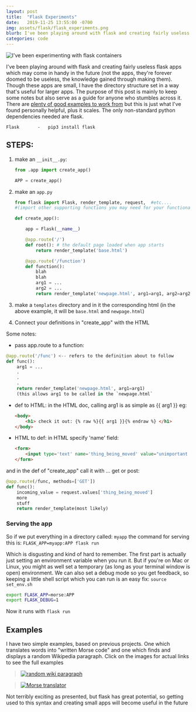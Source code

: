 ```yaml
---
layout: post
title:  "Flask Experiments"
date:   2019-11-25 13:55:00 -0700
img: assets/flask/flask_experiments.png
blurb: I've been playing around with flask and creating fairly useless flask apps which may come in handy in the future (not the apps, they're forever doomed to be useless, the knowledge gained through making them). Though these apps are small, I have the directory structure set in a way that's useful for larger apps. The purpose of this post is mainly to keep some notes but also serve as a guide for anyone who stumbles across it
categories: code
---
```

![I've been experimenting with flask containers]({{site.baseurl}}/assets/flask/flask_experiments.png)


I've been playing around with flask and creating fairly useless flask apps which may come in handy in the future (not the apps, they're forever doomed to be useless, the knowledge gained through making them). Though these apps are small, I have the directory structure set in a way that's useful for larger apps. The purpose of this post is mainly to keep some notes but also serve as a guide for anyone who stumbles across it. There are [plenty of good examples to work from](https://www.freecodecamp.org/news/how-to-build-a-web-application-using-flask-and-deploy-it-to-the-cloud-3551c985e492/) but this is just what I've found personally helpful, plus it scales. The only non-standard python dependencies needed are flask.

	Flask 		-	pip3 install flask

## STEPS:
1. make an `__init__.py`:

    ```python
    from .app import create_app()

    APP = create_app()
    ```

2. make an `app.py`

    ```python
    from flask import Flask, render_template, request,  #etc....
    #(import other supporting functions you may need for your functionality)

    def create_app():
    
	    app = Flask(__name__)
    
	    @app.route('/')
	    def root(): # the default page loaded when app starts
		    return render_template('base.html')
    
	    @app.route('/function')
	    def function():
		    blah
		    blah
		    arg1 = ...
		    arg2 = ...
		    return render_template('newpage.html', arg1=arg1, arg2=arg2)
    
    ```


3. make a `templates` directory and in it the corresponding html
(in the above example, it will be `base.html` and `newpage.html`)

4. Connect your definitions in "create\_app" with the HTML

Some notes:
- pass app.route to a function:
```python
@app.route('/func') <-- refers to the definition about to follow
def func():
	arg1 = ...
	.
	.
	.
	return render_template('newpage.html', arg1=arg1)
	(this allows arg1 to be called in the `newpage.html`
```
- def to HTML: in the HTML doc, calling arg1 is as simple as {{ arg1 }}
	eg:
	```html
	<body>
		<h1> check it out: {% raw %}{{ arg1 }}{% endraw %} </h1>
	</body>
	```
- HTML to def: in HTML specify 'name' field:
	```html
	<form>
		<input type='text' name='thing_being_moved' value="unimportant text">
	</form>
	```
and in the def of "create\_app" call it with ... get or post:
```python
@app.route(/func, methods=['GET'])
def func():
	incoming_value = request.values['thing_being_moved']
	more
	stuff
	return render_template(most likely)
```	

### Serving the app
So if we put everything in a directory called: `myapp` the command for serving this is:
`FLASK_APP=myapp:APP flask run`

Which is disgusting and kind of hard to remember. The first part is actually just setting an environment variable when you run it. But if you're on Mac or Linux, you might as well set a temporary (as long as your terminal window is open) environment. We can also set a debug mode so you get feedback, so keeping a little shell script which you can run is an easy fix: `source set_env.sh`

```bash
export FLASK_APP=morse:APP
export FLASK_DEBUG=1
```

Now it runs with `flask run`

## Examples

I have two simple examples, based on previous projects. One which translates words into "written Morse code" and one which finds and displays a random Wikipedia paragraph. Click on the images for actual links to see the full examples

> [![random wiki paragraph]({{site.baseurl}}/assets/flask/random_wiki_screenshot.png)](https://github.com/Tclack88/Flask-Practice/tree/master/wiki_flask)

> [![Morse translator]({{site.baseurl}}/assets/flask/morse_translator_screenshot.png)](https://github.com/Tclack88/Flask-Practice/tree/master/morse_flask)

Not terribly exciting as presented, but flask has great potential, so getting used to this syntax and creating small apps will become useful in the future
